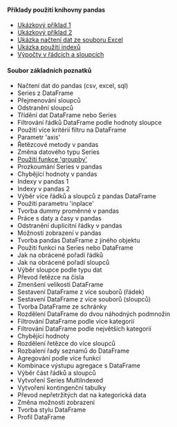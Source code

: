 #### Příklady použití knihovny pandas<br>
- <a href = 'https://github.com/mh-Root/python_pandas_jupyter/blob/master/pandas_tutorial_1.ipynb'>Ukázkový příklad 1</a><br>
- <a href = 'https://github.com/mh-Root/python_pandas_jupyter/blob/master/pandas_tutorial_2.ipynb'>Ukázkový příklad 2</a><br>
- <a href = 'https://github.com/mh-Root/python_pandas_jupyter/blob/master/excel_tutorial.ipynb'>Ukázka načtení dat ze souboru Excel</a><br>
- <a href = 'https://github.com/mh-Root/python_pandas_jupyter/blob/master/indexy_1.ipynb'>Ukázka použití indexů</a><br>
- <a href = 'https://github.com/mh-Root/python_pandas_jupyter/blob/master/calculated_columns.ipynb'>Výpočty v řádcích a sloupcích</a>
#### Soubor základních poznatků<br>
- Načtení dat do pandas (csv, excel, sql)<br>
- Series z DataFrame<br>
- Přejmenování sloupců<br>
- Odstranění sloupců<br>
- Třídění dat DataFrame nebo Series<br>
- Filtrování řádků DataFrame podle hodnoty sloupce<br>
- Použití více kritérií filtru na DataFrame<br>
- Parametr 'axis'<br>
- Řetězcové metody v pandas<br>
- Změna datového typu Series<br>
- <a href = 'https://github.com/mh-Root/python_pandas_jupyter/blob/master/pandas_groupby.ipynb'>Použití funkce 'groupby'</a><br>
- Prozkoumání Series v pandas<br>
- Chybějící hodnoty v pandas<br>
- Indexy v pandas 1<br>
- Indexy v pandas 2<br>
- Výběr více řádků a sloupců z pandas DataFrame<br>
- Použití parametru 'inplace'<br>
- Tvorba dummy proměnné v pandas<br>
- Práce s daty a časy v pandas<br>
- Odstranění duplicitní řádky v pandas<br>
- Možnosti zobrazení v pandas<br>
- Tvorba pandas DataFrame z jiného objektu<br>
- Použití funkcí na Series nebo DataFrame<br>
- Jak na obrácené pořadí řádků<br>
- Jak na obrácené pořadí sloupců<br>
- Výběr sloupce podle typu dat<br>
- Převod řetězce na čísla<br>
- Zmenšení velikosti DataFrame<br>
- Sestavení DataFrame z více souborů (řádek)<br>
- Sestavení DataFrame z více souborů (sloupců)<br>
- Tvorba DataFrame ze schránky<br>
- Rozdělení DataFrame do dvou náhodných podmnožin<br>
- Filtrování DataFrame podle více kategorií<br>
- Filtrování DataFrame podle největších kategorií<br>
- Chybějící hodnoty<br>
- Rozdělení řetězce do více sloupců<br>
- Rozbalení řady seznamů do DataFrame<br>
- Agregování podle více funkcí<br>
- Kombinace výstupu agregace s DataFrame<br>
- Výběr část řádků a sloupců<br>
- Vytvoření Series MultiIndexed<br>
- Vytvoření kontingenční tabulky<br>
- Převod nepřetržitých dat na kategorická data<br>
- Změna možnosti zobrazení<br>
- Tvorba stylu DataFrame<br>
- Profil DataFrame<br>
